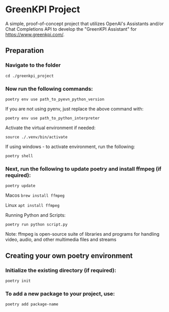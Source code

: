 # GreenKPI Project

A simple, proof-of-concept project that utilizes OpenAI's Assistants and/or Chat Completions API to develop the "GreenKPI Assistant" for https://www.greenkpi.com/.  

## Preparation
 
### Navigate to the folder

```cd ./greenkpi_project```

### Now run the following commands:

```poetry env use path_to_pyevn_python_version```

If you are not using pyenv, just replace the above command with:

```poetry env use path_to_python_interpreter```

Activate the virtual environment if needed:

```source ./.venv/bin/activate```

If using windows - to activate environment, run the following:

```poetry shell```

### Next, run the following to update poetry and install ffmpeg (if required):

```poetry update```

Macos
```brew install ffmpeg```

Linux
```apt install ffmpeg```

Running Python and Scripts:

```poetry run python script.py```

Note: ffmpeg is open-source suite of libraries and programs for handling video, audio, and other multimedia files and streams


## Creating your own poetry environment


### Initialize the existing directory (if required):

```poetry init```


### To add a new package to your project, use:

```poetry add package-name```



